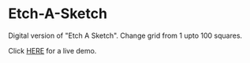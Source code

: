 # Etch-A-Sketch

Digital version of "Etch A Sketch". Change grid from 1 upto 100 squares.

Click [HERE](https://till-taeubrich.github.io/Etch-A-Sketch/) for a live demo.
